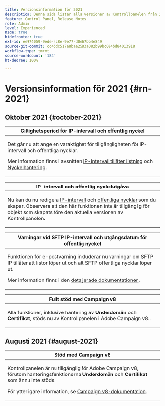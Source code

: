 ```yaml
---
title: Versionsinformation för 2021
description: Denna sida listar alla versioner av Kontrollpanelen från 2021.
feature: Control Panel, Release Notes
role: Admin
level: Experienced
hide: true
hidefromtoc: true
exl-id: ee974059-9ede-4c8e-9e77-d0e67bb4e849
source-git-commit: cc45dc517a8baa2583a082b99bc084bd84013918
workflow-type: tm+mt
source-wordcount: '184'
ht-degree: 100%

---
```


# Versionsinformation för 2021 {#rn-2021}

## Oktober 2021 {#october-2021}

<table>
<thead>
<tr>
<th><strong>Giltighetsperiod för IP-intervall och offentlig nyckel</strong><br/></th>
</tr>
</thead>
<tbody>
<tr>
<td>
<p>Det går nu att ange en varaktighet för tillgängligheten för IP-intervall och offentliga nycklar. </p><p>Mer information finns i avsnitten <a href="../sftp/using/ip-range-allow-listing.md#adding-ip-addresses-allow-list">IP-intervall tillåter listning</a> och <a href="../sftp/using/key-management.md#installing-ssh-key">Nyckelhantering</a>.</p>
</td>
</tr>
</tbody>
</table>

<table>
<thead>
<tr>
<th><strong>IP-intervall och offentlig nyckelutgåva</strong><br/></th>
</tr>
</thead>
<tbody>
<tr>
<td>
<p>Nu kan du nu redigera <a href="../sftp/using/ip-range-allow-listing.md#editing-ip-ranges">IP-intervall</a> och <a href="../sftp/using/key-management.md#editing-public-keys">offentliga nycklar</a> som du skapar. Observera att den här funktionen inte är tillgänglig för objekt som skapats före den aktuella versionen av Kontrollpanelen.
</td>
</tr>
</tbody>
</table>

<table>
<thead>
<tr>
<th><strong>Varningar vid SFTP IP-intervall och utgångsdatum för offentlig nyckel</strong><br/></th>
</tr>
</thead>
<tbody>
<tr>
<td>
<p>Funktionen för e-postvarning inkluderar nu varningar om SFTP IP tillåter att listor löper ut och att SFTP offentliga nycklar löper ut.</p><p>Mer information finns i den <a href="../performance-monitoring/using/email-alerting.md">detaljerade dokumentationen</a>.</p>
</td>
</tr>
</tbody>
</table>

<table>
<thead>
<tr>
<th><strong>Fullt stöd med Campaign v8</strong><br/></th>
</tr>
</thead>
<tbody>
<tr>
<td>
<p>Alla funktioner, inklusive hantering av <strong>Underdomän</strong> och <strong>Certifikat</strong>, stöds nu av Kontrollpanelen i Adobe Campaign v8.</a>.</p>
</td>
</tr>
</tbody>
</table>

## Augusti 2021 {#august-2021}

<table>
<thead>
<tr>
<th><strong>Stöd med Campaign v8</strong><br/></th>
</tr>
</thead>
<tbody>
<tr>
<td>
<p>Kontrollpanelen är nu tillgänglig för Adobe Campaign v8, förutom hanteringsfunktionerna <strong>Underdomän</strong> och <strong>Certifikat</strong> som ännu inte stöds.</p><p>För ytterligare information, se <a href="https://experienceleague.adobe.com/docs/campaign/campaign-v8/deploy/self-service.html?lang=sv" target="blank">Campaign v8-dokumentation</a>.</p>
</td>
</tr>
</tbody>
</table>
